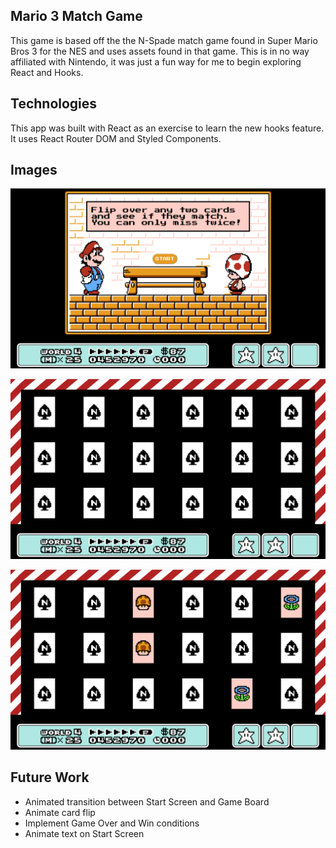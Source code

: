 ## Mario 3 Match Game

This game is based off the the N-Spade match game found in Super Mario Bros 3 for the NES and uses assets found in that game. This is in no way affiliated with Nintendo, it was just a fun way for me to begin exploring React and Hooks.

## Technologies

This app was built with React as an exercise to learn the new hooks feature. It uses React Router DOM and Styled Components.

## Images

![Start Screen](public/images/start_screen.PNG)

![Game Board](public/images/game_board.PNG)

![In Play](public/images/in_play.PNG)

## Future Work

- Animated transition between Start Screen and Game Board
- Animate card flip
- Implement Game Over and Win conditions
- Animate text on Start Screen
